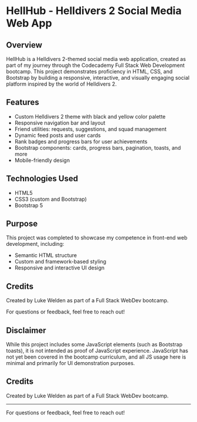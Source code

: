 # HellHub - Helldivers 2 Social Media Web App

## Overview
HellHub is a Helldivers 2-themed social media web application, created as part of my journey through the Codecademy Full Stack Web Development bootcamp. This project demonstrates proficiency in HTML, CSS, and Bootstrap by building a responsive, interactive, and visually engaging social platform inspired by the world of Helldivers 2.

## Features
- Custom Helldivers 2 theme with black and yellow color palette
- Responsive navigation bar and layout
- Friend utilities: requests, suggestions, and squad management
- Dynamic feed posts and user cards
- Rank badges and progress bars for user achievements
- Bootstrap components: cards, progress bars, pagination, toasts, and more
- Mobile-friendly design

## Technologies Used
- HTML5
- CSS3 (custom and Bootstrap)
- Bootstrap 5

## Purpose
This project was completed to showcase my competence in front-end web development, including:
- Semantic HTML structure
- Custom and framework-based styling
- Responsive and interactive UI design

## Credits
Created by Luke Welden as part of a Full Stack WebDev bootcamp.

For questions or feedback, feel free to reach out!

## Disclaimer
While this project includes some JavaScript elements (such as Bootstrap toasts), it is not intended as proof of JavaScript experience. JavaScript has not yet been covered in the bootcamp curriculum, and all JS usage here is minimal and primarily for UI demonstration purposes.

## Credits
Created by Luke Welden as part of a Full Stack WebDev bootcamp.

---
For questions or feedback, feel free to reach out!